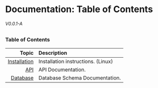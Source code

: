# Documentation: Table of Contents
###### V0.0.1-A

### Table of Contents

|                             Topic | Description                        |
| --------------------------------: | :--------------------------------- |
| [Installation](./Installation.md) | Installation instructions. (Linux) |
|                   [API](./API.md) | API Documentation.                 |
|               [Database](./DB.md) | Database Schema Documentation.     |